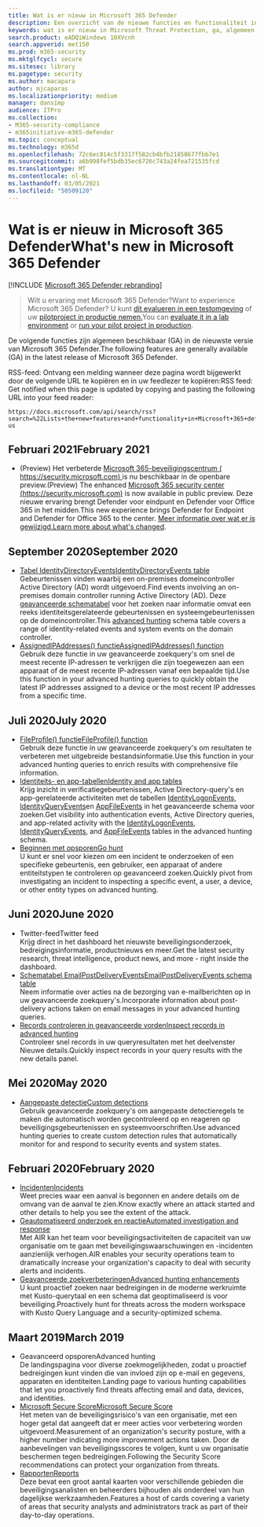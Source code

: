 ```yaml
---
title: Wat is er nieuw in Microsoft 365 Defender
description: Een overzicht van de nieuwe functies en functionaliteit in Microsoft 365 Defender
keywords: wat is er nieuw in Microsoft Threat Protection, ga, algemeen beschikbaar, mogelijkheden, beschikbaar, nieuwe
search.product: eADQiWindows 10XVcnh
search.appverid: met150
ms.prod: m365-security
ms.mktglfcycl: secure
ms.sitesec: library
ms.pagetype: security
ms.author: macapara
author: mjcaparas
ms.localizationpriority: medium
manager: dansimp
audience: ITPro
ms.collection:
- M365-security-compliance
- m365initiative-m365-defender
ms.topic: conceptual
ms.technology: m365d
ms.openlocfilehash: 72c6ec814c5f3317f582cb4bfb21858677fbb7e1
ms.sourcegitcommit: a6b998fef5bdb35ec6726c743a24fea721535fcd
ms.translationtype: MT
ms.contentlocale: nl-NL
ms.lasthandoff: 03/05/2021
ms.locfileid: "50509120"
---
```

# <a name="whats-new-in-microsoft-365-defender"></a><span data-ttu-id="2c58a-104">Wat is er nieuw in Microsoft 365 Defender</span><span class="sxs-lookup"><span data-stu-id="2c58a-104">What's new in Microsoft 365 Defender</span></span>

[!INCLUDE [Microsoft 365 Defender rebranding](../includes/microsoft-defender.md)]

> <span data-ttu-id="2c58a-105">Wilt u ervaring met Microsoft 365 Defender?</span><span class="sxs-lookup"><span data-stu-id="2c58a-105">Want to experience Microsoft 365 Defender?</span></span> <span data-ttu-id="2c58a-106">U kunt [dit evalueren in een testomgeving](https://aka.ms/mtp-trial-lab) of uw [pilotproject in productie nemen.](https://aka.ms/m365d-pilotplaybook)</span><span class="sxs-lookup"><span data-stu-id="2c58a-106">You can [evaluate it in a lab environment](https://aka.ms/mtp-trial-lab) or [run your pilot project in production](https://aka.ms/m365d-pilotplaybook).</span></span>
>

<span data-ttu-id="2c58a-107">De volgende functies zijn algemeen beschikbaar (GA) in de nieuwste versie van Microsoft 365 Defender.</span><span class="sxs-lookup"><span data-stu-id="2c58a-107">The following features are generally available (GA) in the latest release of Microsoft 365 Defender.</span></span>

<span data-ttu-id="2c58a-108">RSS-feed: Ontvang een melding wanneer deze pagina wordt bijgewerkt door de volgende URL te kopiëren en in uw feedlezer te kopiëren:</span><span class="sxs-lookup"><span data-stu-id="2c58a-108">RSS feed: Get notified when this page is updated by copying and pasting the following URL into your feed reader:</span></span>
```http
https://docs.microsoft.com/api/search/rss?search=%22Lists+the+new+features+and+functionality+in+Microsoft+365+defender%22&locale=en-us
```

## <a name="february-2021"></a><span data-ttu-id="2c58a-109">Februari 2021</span><span class="sxs-lookup"><span data-stu-id="2c58a-109">February 2021</span></span>
- <span data-ttu-id="2c58a-110">(Preview) Het verbeterde [Microsoft 365-beveiligingscentrum ( https://security.microsoft.com) ](https://security.microsoft.com) is nu beschikbaar in de openbare preview.</span><span class="sxs-lookup"><span data-stu-id="2c58a-110">(Preview) The enhanced [Microsoft 365 security center (https://security.microsoft.com)](https://security.microsoft.com) is now available in public preview.</span></span> <span data-ttu-id="2c58a-111">Deze nieuwe ervaring brengt Defender voor eindpunt en Defender voor Office 365 in het midden.</span><span class="sxs-lookup"><span data-stu-id="2c58a-111">This new experience brings Defender for Endpoint and Defender for Office 365 to the center.</span></span> <span data-ttu-id="2c58a-112">[Meer informatie over wat er is gewijzigd.](https://docs.microsoft.com/microsoft-365/security/mtp/overview-security-center)</span><span class="sxs-lookup"><span data-stu-id="2c58a-112">[Learn more about what's changed](https://docs.microsoft.com/microsoft-365/security/mtp/overview-security-center).</span></span>

## <a name="september-2020"></a><span data-ttu-id="2c58a-113">September 2020</span><span class="sxs-lookup"><span data-stu-id="2c58a-113">September 2020</span></span>
- [<span data-ttu-id="2c58a-114">Tabel IdentityDirectoryEvents</span><span class="sxs-lookup"><span data-stu-id="2c58a-114">IdentityDirectoryEvents table</span></span>](advanced-hunting-identitydirectoryevents-table.md) <br> <span data-ttu-id="2c58a-115">Gebeurtenissen vinden waarbij een on-premises domeincontroller Active Directory (AD) wordt uitgevoerd.</span><span class="sxs-lookup"><span data-stu-id="2c58a-115">Find events involving an on-premises domain controller running Active Directory (AD).</span></span> <span data-ttu-id="2c58a-116">Deze [geavanceerde schematabel](advanced-hunting-overview.md) voor het zoeken naar informatie omvat een reeks identiteitsgerelateerde gebeurtenissen en systeemgebeurtenissen op de domeincontroller.</span><span class="sxs-lookup"><span data-stu-id="2c58a-116">This [advanced hunting](advanced-hunting-overview.md) schema table covers a range of identity-related events and system events on the domain controller.</span></span>
- [<span data-ttu-id="2c58a-117">AssignedIPAddresses() functie</span><span class="sxs-lookup"><span data-stu-id="2c58a-117">AssignedIPAddresses() function</span></span>](advanced-hunting-assignedipaddresses-function.md) <br> <span data-ttu-id="2c58a-118">Gebruik deze functie in uw geavanceerde zoekquery's om snel de meest recente IP-adressen te verkrijgen die zijn toegewezen aan een apparaat of de meest recente IP-adressen vanaf een bepaalde tijd.</span><span class="sxs-lookup"><span data-stu-id="2c58a-118">Use this function in your advanced hunting queries to quickly obtain the latest IP addresses assigned to a device or the most recent IP addresses from a specific time.</span></span>

## <a name="july-2020"></a><span data-ttu-id="2c58a-119">Juli 2020</span><span class="sxs-lookup"><span data-stu-id="2c58a-119">July 2020</span></span>
- [<span data-ttu-id="2c58a-120">FileProfile() functie</span><span class="sxs-lookup"><span data-stu-id="2c58a-120">FileProfile() function</span></span>](advanced-hunting-fileprofile-function.md) <br> <span data-ttu-id="2c58a-121">Gebruik deze functie in uw geavanceerde zoekquery's om resultaten te verbeteren met uitgebreide bestandsinformatie.</span><span class="sxs-lookup"><span data-stu-id="2c58a-121">Use this function in your advanced hunting queries to enrich results with comprehensive file information.</span></span>
- [<span data-ttu-id="2c58a-122">Identiteits- en app-tabellen</span><span class="sxs-lookup"><span data-stu-id="2c58a-122">Identity and app tables</span></span>](advanced-hunting-schema-tables.md)<br> <span data-ttu-id="2c58a-123">Krijg inzicht in verificatiegebeurtenissen, Active Directory-query's en app-gerelateerde activiteiten met de tabellen [IdentityLogonEvents,](advanced-hunting-identitylogonevents-table.md) [IdentityQueryEvents](advanced-hunting-identityqueryevents-table.md)en [AppFileEvents](advanced-hunting-appfileevents-table.md) in het geavanceerde schema voor zoeken.</span><span class="sxs-lookup"><span data-stu-id="2c58a-123">Get visibility into authentication events, Active Directory queries, and app-related activity with the [IdentityLogonEvents](advanced-hunting-identitylogonevents-table.md), [IdentityQueryEvents](advanced-hunting-identityqueryevents-table.md), and [AppFileEvents](advanced-hunting-appfileevents-table.md) tables in the advanced hunting schema.</span></span>
- [<span data-ttu-id="2c58a-124">Beginnen met opsporen</span><span class="sxs-lookup"><span data-stu-id="2c58a-124">Go hunt</span></span>](advanced-hunting-go-hunt.md)<br> <span data-ttu-id="2c58a-125">U kunt er snel voor kiezen om een incident te onderzoeken of een specifieke gebeurtenis, een gebruiker, een apparaat of andere entiteitstypen te controleren op geavanceerd zoeken.</span><span class="sxs-lookup"><span data-stu-id="2c58a-125">Quickly pivot from investigating an incident to inspecting a specific event, a user, a device, or other entity types on advanced hunting.</span></span>

## <a name="june-2020"></a><span data-ttu-id="2c58a-126">Juni 2020</span><span class="sxs-lookup"><span data-stu-id="2c58a-126">June 2020</span></span>
- <span data-ttu-id="2c58a-127">Twitter-feed</span><span class="sxs-lookup"><span data-stu-id="2c58a-127">Twitter feed</span></span> <br> <span data-ttu-id="2c58a-128">Krijg direct in het dashboard het nieuwste beveiligingsonderzoek, bedreigingsinformatie, productnieuws en meer.</span><span class="sxs-lookup"><span data-stu-id="2c58a-128">Get the latest security research, threat intelligence, product news, and more - right inside the dashboard.</span></span>
- [<span data-ttu-id="2c58a-129">Schematabel EmailPostDeliveryEvents</span><span class="sxs-lookup"><span data-stu-id="2c58a-129">EmailPostDeliveryEvents schema table</span></span>](advanced-hunting-emailpostdeliveryevents-table.md) <br> <span data-ttu-id="2c58a-130">Neem informatie over acties na de bezorging van e-mailberichten op in uw geavanceerde zoekquery's.</span><span class="sxs-lookup"><span data-stu-id="2c58a-130">Incorporate information about post-delivery actions taken on email messages in your advanced hunting queries.</span></span>
- [<span data-ttu-id="2c58a-131">Records controleren in geavanceerde vorden</span><span class="sxs-lookup"><span data-stu-id="2c58a-131">Inspect records in advanced hunting</span></span>](advanced-hunting-query-results.md#drill-down-from-query-results) <br> <span data-ttu-id="2c58a-132">Controleer snel records in uw queryresultaten met het deelvenster Nieuwe details.</span><span class="sxs-lookup"><span data-stu-id="2c58a-132">Quickly inspect records in your query results with the new details panel.</span></span>

## <a name="may-2020"></a><span data-ttu-id="2c58a-133">Mei 2020</span><span class="sxs-lookup"><span data-stu-id="2c58a-133">May 2020</span></span>
- [<span data-ttu-id="2c58a-134">Aangepaste detectie</span><span class="sxs-lookup"><span data-stu-id="2c58a-134">Custom detections</span></span>](custom-detections-overview.md) <br> <span data-ttu-id="2c58a-135">Gebruik geavanceerde zoekquery's om aangepaste detectieregels te maken die automatisch worden gecontroleerd op en reageren op beveiligingsgebeurtenissen en systeemvoorschriften.</span><span class="sxs-lookup"><span data-stu-id="2c58a-135">Use advanced hunting queries to create custom detection rules that automatically monitor for and respond to security events and system states.</span></span>

## <a name="february-2020"></a><span data-ttu-id="2c58a-136">Februari 2020</span><span class="sxs-lookup"><span data-stu-id="2c58a-136">February 2020</span></span>
- [<span data-ttu-id="2c58a-137">Incidenten</span><span class="sxs-lookup"><span data-stu-id="2c58a-137">Incidents</span></span>](incidents-overview.md) <br> <span data-ttu-id="2c58a-138">Weet precies waar een aanval is begonnen en andere details om de omvang van de aanval te zien.</span><span class="sxs-lookup"><span data-stu-id="2c58a-138">Know exactly where an attack started and other details to help you see the extent of the attack.</span></span>
- [<span data-ttu-id="2c58a-139">Geautomatiseerd onderzoek en reactie</span><span class="sxs-lookup"><span data-stu-id="2c58a-139">Automated investigation and response</span></span>](mtp-autoir.md) <br> <span data-ttu-id="2c58a-140">Met AIR kan het team voor beveiligingsactiviteiten de capaciteit van uw organisatie om te gaan met beveiligingswaarschuwingen en -incidenten aanzienlijk verhogen.</span><span class="sxs-lookup"><span data-stu-id="2c58a-140">AIR enables your security operations team to dramatically increase your organization's capacity to deal with security alerts and incidents.</span></span>
- [<span data-ttu-id="2c58a-141">Geavanceerde zoekverbeteringen</span><span class="sxs-lookup"><span data-stu-id="2c58a-141">Advanced hunting enhancements</span></span>](advanced-hunting-overview.md) <br> <span data-ttu-id="2c58a-142">U kunt proactief zoeken naar bedreigingen in de moderne werkruimte met Kusto-querytaal en een schema dat geoptimaliseerd is voor beveiliging.</span><span class="sxs-lookup"><span data-stu-id="2c58a-142">Proactively hunt for threats across the modern workspace with Kusto Query Language and a security-optimized schema.</span></span>

## <a name="march-2019"></a><span data-ttu-id="2c58a-143">Maart 2019</span><span class="sxs-lookup"><span data-stu-id="2c58a-143">March 2019</span></span>
- <span data-ttu-id="2c58a-144">Geavanceerd opsporen</span><span class="sxs-lookup"><span data-stu-id="2c58a-144">Advanced hunting</span></span> <br> <span data-ttu-id="2c58a-145">De landingspagina voor diverse zoekmogelijkheden, zodat u proactief bedreigingen kunt vinden die van invloed zijn op e-mail en gegevens, apparaten en identiteiten.</span><span class="sxs-lookup"><span data-stu-id="2c58a-145">Landing page to various hunting capabilities that let you proactively find threats affecting email and data, devices, and identities.</span></span>
- [<span data-ttu-id="2c58a-146">Microsoft Secure Score</span><span class="sxs-lookup"><span data-stu-id="2c58a-146">Microsoft Secure Score</span></span>](microsoft-secure-score.md) <br> <span data-ttu-id="2c58a-147">Het meten van de beveiligingsrisico's van een organisatie, met een hoger getal dat aangeeft dat er meer acties voor verbetering worden uitgevoerd.</span><span class="sxs-lookup"><span data-stu-id="2c58a-147">Measurement of an organization's security posture, with a higher number indicating more improvement actions taken.</span></span> <span data-ttu-id="2c58a-148">Door de aanbevelingen van beveiligingsscores te volgen, kunt u uw organisatie beschermen tegen bedreigingen.</span><span class="sxs-lookup"><span data-stu-id="2c58a-148">Following the Security Score recommendations can protect your organization from threats.</span></span> 
- [<span data-ttu-id="2c58a-149">Rapporten</span><span class="sxs-lookup"><span data-stu-id="2c58a-149">Reports</span></span>](monitoring-and-reporting.md) <br>  <span data-ttu-id="2c58a-150">Deze bevat een groot aantal kaarten voor verschillende gebieden die beveiligingsanalisten en beheerders bijhouden als onderdeel van hun dagelijkse werkzaamheden.</span><span class="sxs-lookup"><span data-stu-id="2c58a-150">Features a host of cards covering a variety of areas that security analysts and administrators track as part of their day-to-day operations.</span></span>
